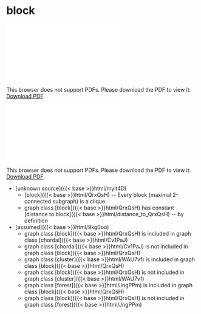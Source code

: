 # block




<object data="../local_QrxQsH.pdf" type="application/pdf" width="100%" height="480px"><embed src="../local_QrxQsH.pdf"><p>This browser does not support PDFs. Please download the PDF to view it: <a href="../local_QrxQsH.pdf">Download PDF</a>.</p></embed></object>


<object data="../inclusions_QrxQsH.pdf" type="application/pdf" width="100%" height="480px"><embed src="../inclusions_QrxQsH.pdf"><p>This browser does not support PDFs. Please download the PDF to view it: <a href="../inclusions_QrxQsH.pdf">Download PDF</a>.</p></embed></object>

*  [unknown source]({{< base >}}html/myit4D)
    * [block]({{< base >}}html/QrxQsH) -- Every block (maximal 2-connected subgraph) is a clique.
    * graph class [block]({{< base >}}html/QrxQsH) has constant [distance to block]({{< base >}}html/distance_to_QrxQsH) -- by definition
*  [assumed]({{< base >}}html/9kg0oo)
    * graph class [block]({{< base >}}html/QrxQsH) is included in graph class [chordal]({{< base >}}html/Cv1PaJ)
    * graph class [chordal]({{< base >}}html/Cv1PaJ) is not included in graph class [block]({{< base >}}html/QrxQsH)
    * graph class [cluster]({{< base >}}html/WAU7vf) is included in graph class [block]({{< base >}}html/QrxQsH)
    * graph class [block]({{< base >}}html/QrxQsH) is not included in graph class [cluster]({{< base >}}html/WAU7vf)
    * graph class [forest]({{< base >}}html/JngPPm) is included in graph class [block]({{< base >}}html/QrxQsH)
    * graph class [block]({{< base >}}html/QrxQsH) is not included in graph class [forest]({{< base >}}html/JngPPm)